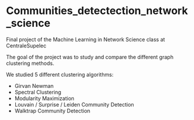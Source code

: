 # Communities_detectection_network_science
Final project of the Machine Learning in Network Science class at CentraleSupelec

The goal of the project was to study and compare the different graph clustering methods.

We studied 5 different clustering algorithms:
* Girvan Newman
* Spectral Clustering
* Modularity Maximization
* Louvain / Surprise / Leiden Community Detection
* Walktrap Community Detection

